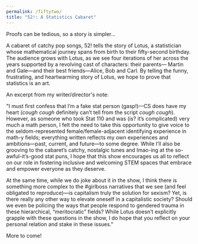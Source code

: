```yaml
---
permalink: /fiftytwo/
title: "52!: A Statistics Cabaret"
---
```


Proofs can be tedious, so a story is simpler…

A cabaret of catchy pop songs, 52! tells the story of Lotus, a statistician whose mathematical journey spans from birth to their fifty-second birthday. The audience grows with Lotus, as we see four iterations of her across the years supported by a revolving cast of characters: their parents— Martin and Gale—and their best friends—Alice, Bob and Carl. By telling the funny, frustrating, and heartwarming story of Lotus, we hope to prove that statistics is an art.

An excerpt from my writer/director's note: 

"I must first confess that I’m a fake stat person (gasp!)—CS does have my heart (*cough cough* definitely can’t tell from the script *cough cough*). However, as someone who took Stat 110 and was (is? it’s complicated) very much a math person, I felt the need to take this opportunity to give voice to the seldom-represented female/female-adjacent identifying experience in math-y fields; everything written reflects my own experiences and ambitions—past, current, and future—to some degree. While I’ll also be grooving to the cabaret’s catchy, nostalgic tunes and lmao-ing at the so-awful-it’s-good stat puns, I hope that this show encourages us all to reflect on our role in fostering inclusive and welcoming STEM spaces that embrace and empower everyone as they deserve.

At the same time, while we do joke about it in the show, I think there is something more complex to the #girlboss narratives that we see (and feel obligated to reproduce)—is capitalism truly the solution for sexism? Yet, is there really any other way to elevate oneself in a capitalistic society? Should we even be policing the ways that people respond to gendered trauma in these hierarchical, “meritocratic” fields? While Lotus doesn’t explicitly grapple with these questions in the show, I do hope that you reflect on your personal relation and stake in these issues."

More to come!